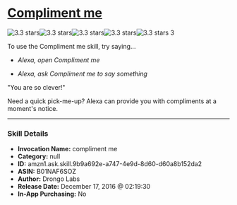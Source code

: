 # [Compliment me](http://alexa.amazon.com/#skills/amzn1.ask.skill.9b9a692e-a747-4e9d-8d60-d60a8b152da2)
![3.3 stars](../../images/ic_star_black_18dp_1x.png)![3.3 stars](../../images/ic_star_black_18dp_1x.png)![3.3 stars](../../images/ic_star_black_18dp_1x.png)![3.3 stars](../../images/ic_star_half_black_18dp_1x.png)![3.3 stars](../../images/ic_star_border_black_18dp_1x.png) 3

To use the Compliment me skill, try saying...

* *Alexa, open Compliment me*

* *Alexa, ask Compliment me to say something*

"You are so clever!"

Need a quick pick-me-up? Alexa can provide you with compliments at a moment's notice.

***

### Skill Details

* **Invocation Name:** compliment me
* **Category:** null
* **ID:** amzn1.ask.skill.9b9a692e-a747-4e9d-8d60-d60a8b152da2
* **ASIN:** B01NAF6SOZ
* **Author:** Drongo Labs
* **Release Date:** December 17, 2016 @ 02:19:30
* **In-App Purchasing:** No

